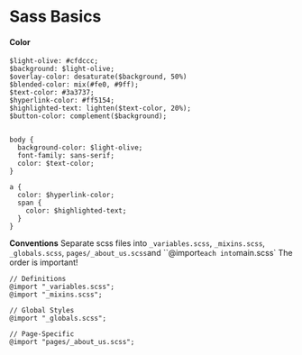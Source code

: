 # Sass Basics

#### Color

```
$light-olive: #cfdccc;
$background: $light-olive;
$overlay-color: desaturate($background, 50%)
$blended-color: mix(#fe0, #9ff);
$text-color: #3a3737;
$hyperlink-color: #ff5154;
$highlighted-text: lighten($text-color, 20%);
$button-color: complement($background);


body {
  background-color: $light-olive;
  font-family: sans-serif;
  color: $text-color;
}

a {
  color: $hyperlink-color;
  span {
    color: $highlighted-text;
  }
}
```

**Conventions**
Separate scss files into `_variables.scss`, `_mixins.scss`, `_globals.scss`, `pages/_about_us.scss`and ``@import` each into `main.scss`
The order is important!

```
// Definitions
@import "_variables.scss";
@import "_mixins.scss";

// Global Styles
@import "_globals.scss";

// Page-Specific
@import "pages/_about_us.scss";
```
